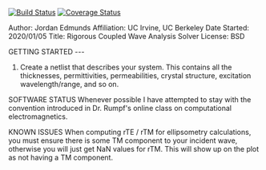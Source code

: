 [![Build Status](https://travis-ci.com/edmundsj/RCWA.svg?branch=master)](https://travis-ci.com/edmundsj/RCWA) [![Coverage Status](https://coveralls.io/repos/github/edmundsj/RCWA/badge.svg?branch=master)](https://coveralls.io/github/edmundsj/RCWA?branch=master)

Author: Jordan Edmunds
Affiliation: UC Irvine, UC Berkeley
Date Started: 2020/01/05
Title: Rigorous Coupled Wave Analysis Solver
License: BSD

GETTING STARTED --- 
1. Create a netlist that describes your system. This contains all the thicknesses, permittivities,
permeabilities, crystal structure, excitation wavelength/range, and so on.

SOFTWARE STATUS
Whenever possible I have attempted to stay with the convention introduced in Dr. Rumpf's online class on computational electromagnetics.

KNOWN ISSUES
When computing rTE / rTM for ellipsometry calculations, you must ensure there is some TM component to your incident wave, otherwise you will just get NaN values for rTM. This will show up on the plot as not having a TM component.

